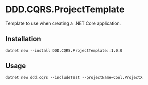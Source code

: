 # DDD.CQRS.ProjectTemplate
Template to use when creating a .NET Core application.

## Installation

```
dotnet new --install DDD.CQRS.ProjectTemplate::1.0.0
```

## Usage

```
dotnet new ddd.cqrs --includeTest --projectName=Cool.ProjectX
```